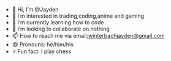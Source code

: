 - 👋 Hi, I’m @Jayden
- 👀 I’m interested in trading,coding,anime and gaming
- 🌱 I’m currently learning how to code
- 💞️ I’m looking to collaborate on nothing
- 📫 How to reach me via email;winterbachjayden@gmail.com
- 😄 Pronouns: he/him/his
- ⚡ Fun fact: I play chess

<!---
Jayden-script/Jayden-script is a ✨ special ✨ repository because its `README.md` (this file) appears on your GitHub profile.
You can click the Preview link to take a look at your changes.
--->
